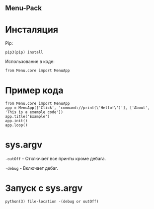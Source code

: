 ## Menu-Pack

# Инсталяция

Pip:

```
pip3(pip) install
```

Использование в коде:

```
from Menu.core import MenuApp
```

# Пример кода

```
from Menu.core import MenuApp
app = MenuApp(['Click', 'command://print(\'Hello!\')'], ['About', 'This is a example code'])
app.title('Example')
app.init()
app.loop()
```

# sys.argv

`-outOff` - Отключает все принты кроме дебага.

`-debug` - Включает дебаг.

# Запуск с sys.argv

```
python(3) file-location -(debug or outOff)
```
